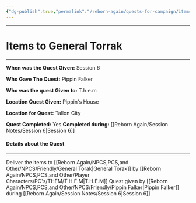 ```yaml
---
{"dg-publish":true,"permalink":"/reborn-again/quests-for-campaign/items-to-general-torrak/"}
---
```




---

# Items to General Torrak
---

**When was the Quest Given:** Session 6

**Who Gave The Quest:** Pippin Falker

**Who was the quest Given to:** T.h.e.m

**Location Quest Given:** Pippin's House

**Location for Quest:** Tallon City 

**Quest Completed:** Yes
  **Completed during:** [[Reborn Again/Session Notes/Session 6\|Session 6]]

#### Details about the Quest
---


Deliver the items to [[Reborn Again/NPCS,PCS,and Other/NPCS/Friendly/General Torak\|General Torak]] by [[Reborn Again/NPCS,PCS,and Other/Player Characters/PC's/THEM/T.H.E.M\|T.H.E.M]] Quest given by [[Reborn Again/NPCS,PCS,and Other/NPCS/Friendly/Pippin Falker\|Pippin Falker]] during [[Reborn Again/Session Notes/Session 6\|Session 6]] 